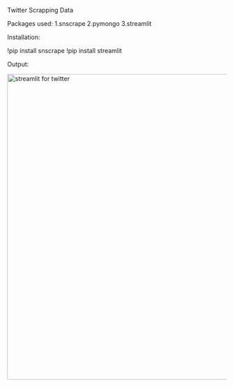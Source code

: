 Twitter Scrapping Data  

Packages used:
1.snscrape
2.pymongo
3.streamlit

Installation:

!pip install snscrape
!pip install streamlit

Output:


<img width="700" alt="streamlit for twitter" src="https://user-images.githubusercontent.com/119521239/214270144-363d196d-4dc5-4349-8337-9de62134002a.png">


